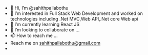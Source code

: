- 👋 Hi, I’m @sahithpallabothu
- 👀 I’m interested in Full Stack Web Development and worked on technologies including .Net MVC,Web API,.Net core Web api
- 🌱 I’m currently learning React JS
- 💞️ I’m looking to collaborate on ...
- 📫 How to reach me ... 
- Reach me on sahithpallabothu@gmail.com 
- 
<!---
sahithpallabothu/sahithpallabothu is a ✨ special ✨ repository because its `README.md` (this file) appears on your GitHub profile.
You can click the Preview link to take a look at your changes.
--->
